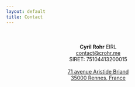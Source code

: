 ```yaml
---
layout: default
title: Contact
---
```


<p style="text-align: center; margin-top: 10%; margin-bottom: 10%">
<strong>Cyril Rohr</strong> EIRL<br/>
<a href="mailto:contact@crohr.me">contact@crohr.me</a><br/>
SIRET: 75104413200015<br/>
<br/>
<a href="http://g.co/maps/y8gzd">71 avenue Aristide Briand<br/>35000 Rennes, France</a>
</p>
